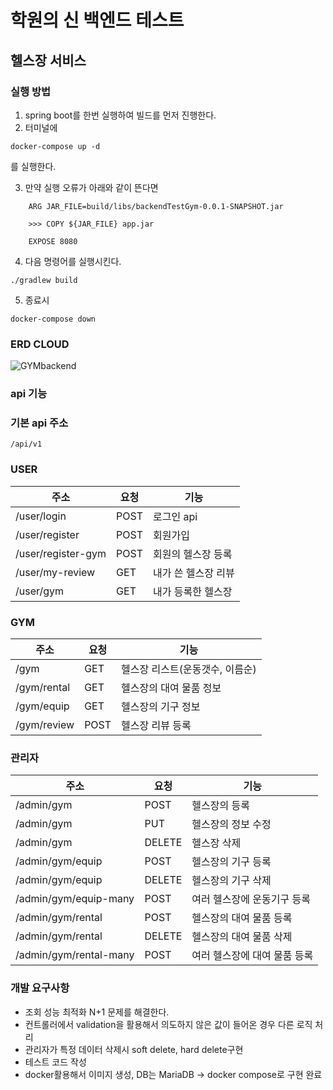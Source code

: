 # 학원의 신 백엔드 테스트

## 헬스장 서비스

### 실행 방법

1. spring boot를 한번 실행하여 빌드를 먼저 진행한다.
2. 터미널에

```
docker-compose up -d
```

를 실행한다.

3. 만약 실행 오류가 아래와 같이 뜬다면

```
    ARG JAR_FILE=build/libs/backendTestGym-0.0.1-SNAPSHOT.jar
  
    >>> COPY ${JAR_FILE} app.jar
  
    EXPOSE 8080
```

4. 다음 명령어를 실행시킨다.

```
./gradlew build
```

5. 종료시

```
docker-compose down
```

### ERD CLOUD

![GYMbackend](https://github.com/realcold0/backendTestGym/assets/65608503/910ba40b-9586-4008-ac6c-87e8b43da79b)

### api 기능

### 기본 api 주소

    /api/v1

### USER

| 주소                 | 요청   | 기능          |
|--------------------|------|-------------|
| /user/login        | POST | 로그인 api     |
| /user/register     | POST | 회원가입        | 
| /user/register-gym | POST | 회원의 헬스장 등록  |
| /user/my-review    | GET  | 내가 쓴 헬스장 리뷰 |
| /user/gym          | GET  | 내가 등록한 헬스장  |

### GYM

| 주소          | 요청   | 기능                 |
|-------------|------|--------------------|
| /gym        | GET  | 헬스장 리스트(운동갯수, 이름순) |
| /gym/rental | GET  | 헬스장의 대여 물품 정보      |
| /gym/equip  | GET  | 헬스장의 기구  정보        | 
| /gym/review | POST | 헬스장 리뷰 등록          |

### 관리자

| 주소                     | 요청     | 기능               |
|------------------------|--------|------------------|
| /admin/gym             | POST   | 헬스장의 등록          |
| /admin/gym             | PUT    | 헬스장의 정보 수정       |
| /admin/gym             | DELETE | 헬스장 삭제           |
| /admin/gym/equip       | POST   | 헬스장의 기구 등록       |
| /admin/gym/equip       | DELETE | 헬스장의 기구 삭제       |
| /admin/gym/equip-many  | POST   | 여러 헬스장에 운동기구 등록  |
| /admin/gym/rental      | POST   | 헬스장의 대여 물품 등록    |
| /admin/gym/rental      | DELETE | 헬스장의 대여 물품 삭제    |
| /admin/gym/rental-many | POST   | 여러 헬스장에 대여 물품 등록 |

### 개발 요구사항

- 조회 성능 최적화 N+1 문제를 해결한다.
- 컨트롤러에서 validation을 활용해서 의도하지 않은 값이 들어온 경우 다른 로직 처리
- 관리자가 특정 데이터 삭제시 soft delete, hard delete구현
- 테스트 코드 작성
- docker활용해서 이미지 생성, DB는 MariaDB -> docker compose로 구현 완료 